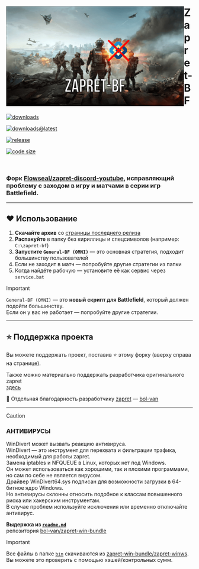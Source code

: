 <div align="left">

<img src="./.github/assets/1398943-2.png" width="480" height="270" align="left" />

<h1>Zapret-BF</h1>

<p>
  <a href="https://github.com/xModern54/zapret-bf/releases/">
    <img alt="downloads" src="https://img.shields.io/github/downloads/xModern54/zapret-bf/total?label=DOWNLOADS&labelColor=161616&color=2b2b2b&style=for-the-badge">
  </a>
</p>

<p>
  <a href="https://github.com/xModern54/zapret-bf/releases/latest">
    <img alt="downloads@latest" src="https://img.shields.io/github/downloads/xModern54/zapret-bf/latest/total?label=DOWNLOADS@LATEST&labelColor=161616&color=2b2b2b&style=for-the-badge">
  </a>
</p>

<p>
  <a href="https://github.com/xModern54/zapret-bf/releases/">
    <img alt="release" src="https://img.shields.io/github/v/release/xModern54/zapret-bf?label=RELEASE&labelColor=161616&color=2b2b2b&style=for-the-badge">
  </a>
</p>

<p>
  <a href="https://github.com/xModern54/zapret-bf/tree/main">
    <img alt="code size" src="https://img.shields.io/github/languages/code-size/xModern54/zapret-bf?label=CODE%20SIZE&labelColor=161616&color=2b2b2b&style=for-the-badge">
  </a>
</p>

<br clear="left"/>

</div>

### Форк [Flowseal/zapret-discord-youtube](https://github.com/Flowseal/zapret-discord-youtube), исправляющий проблему с заходом в игру и матчами в серии игр Battlefield.

---

## ❤ Использование

1. **Скачайте архив** со [страницы последнего релиза](https://github.com/xModern54/zapret-bf/releases/latest)  
2. **Распакуйте** в папку без кириллицы и спецсимволов (например: `C:\zapret-bf`)  
3. **Запустите `General-BF (OMNI)`** — это основная стратегия, подходит большинству пользователей  
4. Если не заходит в матч — попробуйте другие стратегии из папки  
5. Когда найдёте рабочую — установите её как сервис через `service.bat`

> [!IMPORTANT]
> `General-BF (OMNI)` — это **новый скрипт для Battlefield**, который должен подойти большинству.  
> Если он у вас не работает — попробуйте другие стратегии.

---

## ⭐ Поддержка проекта

Вы можете поддержать проект, поставив ⭐ этому форку (вверху справа на странице).

Также можно материально поддержать разработчика оригинального zapret  
[здесь](https://github.com/bol-van/zapret/issues/590#issuecomment-2408866758)

💖 Отдельная благодарность разработчику [zapret](https://github.com/bol-van/zapret) — [bol-van](https://github.com/bol-van)

---

> [!CAUTION]
>
> ### АНТИВИРУСЫ
> WinDivert может вызвать реакцию антивируса.  
> WinDivert — это инструмент для перехвата и фильтрации трафика, необходимый для работы zapret.  
> Замена iptables и NFQUEUE в Linux, которых нет под Windows.  
> Он может использоваться как хорошими, так и плохими программами, но сам по себе не является вирусом.  
> Драйвер WinDivert64.sys подписан для возможности загрузки в 64-битное ядро Windows.  
> Но антивирусы склонны относить подобное к классам повышенного риска или хакерским инструментам.  
> В случае проблем используйте исключения или временно отключайте антивирус.
>
> **Выдержка из [`readme.md`](https://github.com/bol-van/zapret-win-bundle/blob/master/readme.md#%D0%B0%D0%BD%D1%82%D0%B8%D0%B2%D0%B8%D1%80%D1%83%D1%81%D1%8B)**  
> репозитория [bol-van/zapret-win-bundle](https://github.com/bol-van/zapret-win-bundle)

> [!IMPORTANT]
> Все файлы в папке [`bin`](./bin) скачиваются из [zapret-win-bundle/zapret-winws](https://github.com/bol-van/zapret-win-bundle/tree/master/zapret-winws).  
> Вы можете это проверить с помощью хэшей/контрольных сумм.
